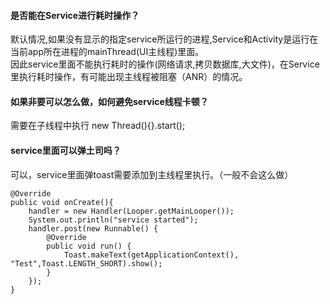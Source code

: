 #### 是否能在Service进行耗时操作？
默认情况,如果没有显示的指定service所运行的进程,Service和Activity是运行在当前app所在进程的mainThread(UI主线程)里面。<br>
因此service里面不能执行耗时的操作(网络请求,拷贝数据库,大文件)，在Service里执行耗时操作，有可能出现主线程被阻塞（ANR）的情况。

#### 如果非要可以怎么做，如何避免service线程卡顿？
需要在子线程中执行 new Thread(){}.start();

#### service里面可以弹土司吗？
可以，service里面弹toast需要添加到主线程里执行。（一般不会这么做）
```
@Override  
public void onCreate(){  
    handler = new Handler(Looper.getMainLooper());                          
    System.out.println("service started");  
    handler.post(new Runnable() {    
        @Override    
        public void run() {    
            Toast.makeText(getApplicationContext(), "Test",Toast.LENGTH_SHORT).show();
        }
    });
}
```
